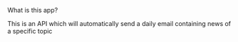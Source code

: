 What is this app?

This is an API which will automatically send a 
daily email containing news of a specific topic